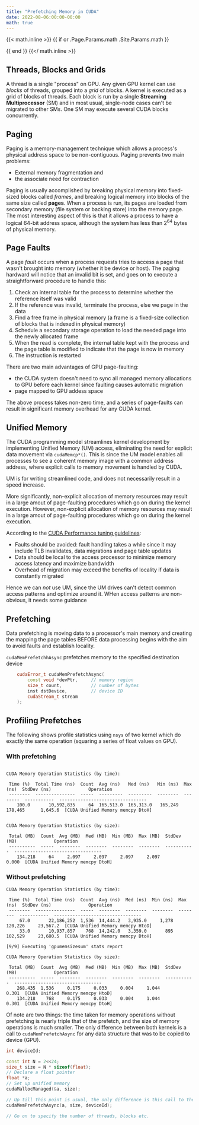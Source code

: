 ```yaml
---
title: "Prefetching Memory in CUDA"
date: 2022-08-06:00:00-00:00
math: true
---
```

{{< math.inline >}}
{{ if or .Page.Params.math .Site.Params.math }}

<!-- KaTeX -->
<link rel="stylesheet" href="https://cdn.jsdelivr.net/npm/katex@0.11.1/dist/katex.min.css" integrity="sha384-zB1R0rpPzHqg7Kpt0Aljp8JPLqbXI3bhnPWROx27a9N0Ll6ZP/+DiW/UqRcLbRjq" crossorigin="anonymous">
<script defer src="https://cdn.jsdelivr.net/npm/katex@0.11.1/dist/katex.min.js" integrity="sha384-y23I5Q6l+B6vatafAwxRu/0oK/79VlbSz7Q9aiSZUvyWYIYsd+qj+o24G5ZU2zJz" crossorigin="anonymous"></script>
<script defer src="https://cdn.jsdelivr.net/npm/katex@0.11.1/dist/contrib/auto-render.min.js" integrity="sha384-kWPLUVMOks5AQFrykwIup5lo0m3iMkkHrD0uJ4H5cjeGihAutqP0yW0J6dpFiVkI" crossorigin="anonymous" onload="renderMathInElement(document.body);"></script>

<script>
    document.addEventListener("DOMContentLoaded", function() {
        renderMathInElement(document.body, {
            delimiters: [
                {left: "$$", right: "$$", display: true},
                {left: "$", right: "$", display: false}
            ]
        });
    });
</script>

{{ end }}
{{</ math.inline >}}


## Threads, Blocks and Grids
A thread is a single "process" on GPU. Any given GPU kernel can use *blocks* of threads, grouped into a *grid* of blocks. A kernel is executed as a grid of blocks of threads. Each block is run by a single **Streaming Multiprocessor** (SM) and in most usual, single-node cases can't be migrated to other SMs. One SM may execute several CUDA blocks concurrently.

## Paging
Paging is a memory-management technique which allows a process's physical address space to be non-contiguous. Paging prevents two main problems:
- External memory fragmentation and
- the associate need for contraction

Paging is usually accomplished by breaking physical memory into fixed-sized blocks called *frames*, and breaking logical memory into blocks of the same size called **pages**. When a process is run, its pages are loaded from secondary memory (file system or backing store) into the memory page. The most interesting aspect of this is that it allows a process to have a logical 64-bit address space, although the system has less than $2^{64}$ bytes of physical memory.

## Page Faults
A page *fault* occurs when a process requests tries to access a page that wasn't brought into memory (whether it be device or host). The paging hardward will notice that an invalid bit is set, and goes on to execute a straightforward procedure to handle this:
1. Check an internal table for the process to determine whether the reference itself was valid
2. If the reference was invalid, terminate the process, else we page in the data
3. Find a free frame in physical memory (a frame is a fixed-size collection of blocks that is indexed in physical memory)
4. Schedule a secondary storage operation to load the needed page into the newly allocated frame 
5. When the read is complete, the internal table kept with the process and the page table is modified to indicate that the page is now in memory
6. The instruction is restarted

There are two main advantages of GPU page-faulting:
- the CUDA system doesn't need to sync all managed memory allocations to GPU before each kernel since faulting causes automatic migration
- page mapped to GPU addess space

The above process takes non-zero time, and a series of page-faults can result in significant memory overhead for any CUDA kernel. 

## Unified Memory
The CUDA programming model streamlines kernel development by implementing Unified Memory (UM) access, eliminating the need for explicit data movement via `cudaMemcp*()`. This is since the UM model enables all processes to see a coherent memory image with a common address address, where explicit calls to memory movement is handled by CUDA.

UM is for writing streamlined code, and does not necessarily result in a speed increase.

More significantly, non-explicit allocation of memory resources may result in a large amout of page-faulting procedures which go on during the kernel execution. However, non-explicit allocation of memory resources may result in a large amout of page-faulting procedures which go on during the kernel execution.

According to the [CUDA Performance tuning guidelines](https://docs.nvidia.com/cuda/cuda-c-programming-guide/index.html#um-performance-tuning):
- Faults should be avoided: fault handling takes a while since it may include TLB invalidates, data migrations and page table updates
- Data should be local to the access processor to minimize memory access latency and maximize bandwidth
- Overhead of migration may exceed the benefits of locality if data is constantly migrated

Hence we can _not_ use UM, since the UM drives can't detect common access patterns and optimize around it. WHen access patterns are non-obvious, it needs some guidance

## Prefetching
Data prefetching is moving data to a processor's main memory and creating the mapping the page tables BEFORE data processing begins with the aim to avoid faults and establish locality.

`cudaMemPrefetchhAsync` prefetches memory to the specified destination device

```cpp
    cudaError_t cudaMemPrefetchAsync(
        const void *devPtr,     // memory region
        size_t count,           // number of bytes
        inst dstDevice,         // device ID
        cudaStream_t stream
    );
```

## Profiling Prefetches
The following shows profile statistics using `nsys` of two kernel which do exactly the same operation (squaring a series of float values on GPU). 

### With prefetching

```

CUDA Memory Operation Statistics (by time):

 Time (%)  Total Time (ns)  Count  Avg (ns)   Med (ns)   Min (ns)  Max (ns)  StdDev (ns)              Operation
 --------  ---------------  -----  ---------  ---------  --------  --------  -----------  ---------------------------------
    100.0       10,592,835     64  165,513.0  165,313.0   165,249   178,465      1,645.6  [CUDA Unified Memory memcpy DtoH]


CUDA Memory Operation Statistics (by size):

 Total (MB)  Count  Avg (MB)  Med (MB)  Min (MB)  Max (MB)  StdDev (MB)              Operation
 ----------  -----  --------  --------  --------  --------  -----------  ---------------------------------
    134.218     64     2.097     2.097     2.097     2.097        0.000  [CUDA Unified Memory memcpy DtoH]

```

### Without prefetching
```
CUDA Memory Operation Statistics (by time):

 Time (%)  Total Time (ns)  Count  Avg (ns)  Med (ns)  Min (ns)  Max (ns)  StdDev (ns)              Operation
 --------  ---------------  -----  --------  --------  --------  --------  -----------  ---------------------------------
     67.0       22,186,252  1,536  14,444.2   3,935.0     1,278   120,226     23,567.2  [CUDA Unified Memory memcpy HtoD]
     33.0       10,937,857    768  14,242.0   3,359.0       895   102,529     23,680.5  [CUDA Unified Memory memcpy DtoH]

[9/9] Executing 'gpumemsizesum' stats report

CUDA Memory Operation Statistics (by size):

 Total (MB)  Count  Avg (MB)  Med (MB)  Min (MB)  Max (MB)  StdDev (MB)              Operation
 ----------  -----  --------  --------  --------  --------  -----------  ---------------------------------
    268.435  1,536     0.175     0.033     0.004     1.044        0.301  [CUDA Unified Memory memcpy HtoD]
    134.218    768     0.175     0.033     0.004     1.044        0.301  [CUDA Unified Memory memcpy DtoH]
```
<!-- `void* malloc (size_t size);` allocates a block of `size` memory, returning a pointer to the beginning of this block. `cudaMalloc()` does the same for linear memory, typically copy from host to device using `cudaMemcpy()`.
 -->

Of note are two things: the time taken for memory operations without prefetching is nearly triple that of the prefetch, and the size of memory operations is much smaller. The only difference between both kernels is a call to `cudaMemPrefetchAsync` for any data structure that was to be copied to device (GPU).

```cpp
int deviceId;

const int N = 2<<24;
size_t size = N * sizeof(float);
// Declare a float pointer
float *a;
// Set up unified memory
cudaMallocManaged(&a, size);

// Up till this point is usual, the only difference is this call to the prefetch
cudaMemPrefetchAsync(a, size, deviceId);

// Go on to specify the number of threads, blocks etc.
```
